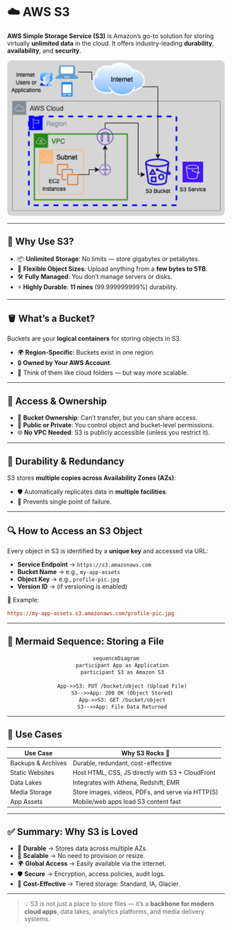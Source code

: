 # ☁️ AWS S3

**AWS Simple Storage Service (S3)** is Amazon’s go-to solution for storing virtually **unlimited data** in the cloud. It offers industry-leading **durability**, **availability**, and **security**.

<div style="text-align:center">
  <img src="images/s3.png" alt="AWS S3 Overview" style="border-radius: 10px; max-width: 100%;">
</div>

---

## 🌟 Why Use S3?

- 📦 **Unlimited Storage**: No limits — store gigabytes or petabytes.
- 📂 **Flexible Object Sizes**: Upload anything from a **few bytes to 5TB**.
- 🛠️ **Fully Managed**: You don’t manage servers or disks.
- ⚡ **Highly Durable**: **11 nines** (99.999999999%) durability.

---

## 🪣 What’s a Bucket?

Buckets are your **logical containers** for storing objects in S3.

- 🌍 **Region-Specific**: Buckets exist in one region.
- 🔒 **Owned by Your AWS Account**.
- 📁 Think of them like cloud folders — but way more scalable.

---

## 🔐 Access & Ownership

- 🧾 **Bucket Ownership**: Can’t transfer, but you can share access.
- 🚪 **Public or Private**: You control object and bucket-level permissions.
- 🌐 **No VPC Needed**: S3 is publicly accessible (unless you restrict it).

---

## 🔄 Durability & Redundancy

S3 stores **multiple copies across Availability Zones (AZs)**:

- 🛡️ Automatically replicates data in **multiple facilities**.
- 🧬 Prevents single point of failure.

---

## 🔍 How to Access an S3 Object

Every object in S3 is identified by a **unique key** and accessed via URL:

- **Service Endpoint** → `https://s3.amazonaws.com`
- **Bucket Name** → e.g., `my-app-assets`
- **Object Key** → e.g., `profile-pic.jpg`
- **Version ID** → (if versioning is enabled)

📌 Example:

```ini
https://my-app-assets.s3.amazonaws.com/profile-pic.jpg
```

---

## 🧠 Mermaid Sequence: Storing a File

<div style="text-align:center">

```mermaid
sequenceDiagram
    participant App as Application
    participant S3 as Amazon S3

    App->>S3: PUT /bucket/object (Upload File)
    S3-->>App: 200 OK (Object Stored)
    App->>S3: GET /bucket/object
    S3-->>App: File Data Returned
```

</div>

---

## 📌 Use Cases

| Use Case           | Why S3 Rocks 🌟                                   |
| ------------------ | ------------------------------------------------- |
| Backups & Archives | Durable, redundant, cost-effective                |
| Static Websites    | Host HTML, CSS, JS directly with S3 + CloudFront  |
| Data Lakes         | Integrates with Athena, Redshift, EMR             |
| Media Storage      | Store images, videos, PDFs, and serve via HTTP(S) |
| App Assets         | Mobile/web apps load S3 content fast              |

---

## ✅ Summary: Why S3 is Loved

- 🔄 **Durable** → Stores data across multiple AZs.
- 🚀 **Scalable** → No need to provision or resize.
- 🌍 **Global Access** → Easily available via the internet.
- 🛡️ **Secure** → Encryption, access policies, audit logs.
- 💸 **Cost-Effective** → Tiered storage: Standard, IA, Glacier.

---

> 💡 S3 is not just a place to store files — it’s a **backbone for modern cloud apps**, data lakes, analytics platforms, and media delivery systems.
